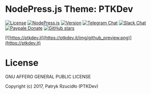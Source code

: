 # NodePress.js Theme: PTKDev
[![License](https://img.shields.io/badge/license-AGLPv3-brightgreen.svg)]()
[![NodePress.js](https://img.shields.io/badge/powered%20by-NodePress.js-46aef7.svg)](https://github.com/nodepressjs)
[![Version](https://img.shields.io/badge/version-v0.3-lightgrey.svg)]()
[![Telegram Chat](https://img.shields.io/badge/chat%20on-Telegram-blue.svg)](https://t.me/ptkdev)
[![Slack Chat](https://img.shields.io/badge/chat%20on-Slack-orange.svg)](https://slack.ptkdev.io)
[![Paypale Donate](https://img.shields.io/badge/donate-PayPal-red.svg)](https://paypal.me/ptkdev)
[![GitHub stars](https://img.shields.io/github/stars/badges/shields.svg?style=social&label=Stars)]()

[![https://ptkdev.it](https://ptkdev.it/img/github_preview.png)](https://ptkdev.it)

# License

GNU AFFERO GENERAL PUBLIC LICENSE

Copyright (c) 2017, Patryk Rzucidło (PTKDev)